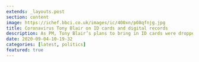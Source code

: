 ```yaml
---
extends: _layouts.post
section: content
image: https://ichef.bbci.co.uk/images/ic/400xn/p08qfnjg.jpg 
title: Coronavirus Tony Blair on ID cards and digital records 
description: As PM, Tony Blair’s plans to bring in ID cards were dropped, but he thinks digital ID could help the fight against coronavirus. 
date: 2020-09-04-10-19-32 
categories: [latest, politics] 
featured: true 
--- 
```

